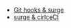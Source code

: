 - [Git hooks & surge](https://github.com/surge-sh/example-githooks?tab=readme-ov-file)
- [surge & cirlceCI](https://surge.sh/help/integrating-with-circleci)